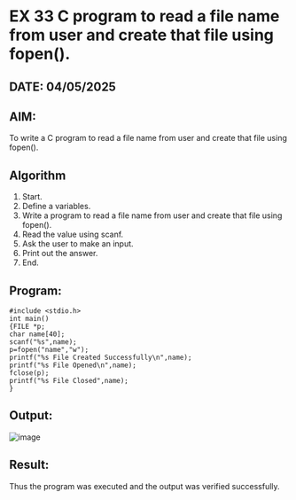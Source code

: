 # EX 33 C program to read a file name from user and create that file using fopen().
## DATE: 04/05/2025
## AIM:
To write a C program to read a file name from user and create that file using fopen().

## Algorithm
1. Start. 
2. Define a variables. 
3. Write a program to read a file name from user and create that file using fopen(). 
4. Read the value using scanf. 
5. Ask the user to make an input. 
6. Print out the answer. 
7. End.  

## Program:
```
#include <stdio.h> 
int main() 
{FILE *p; 
char name[40]; 
scanf("%s",name); 
p=fopen("name","w"); 
printf("%s File Created Successfully\n",name); 
printf("%s File Opened\n",name); 
fclose(p); 
printf("%s File Closed",name); 
}
```

## Output:
![image](https://github.com/user-attachments/assets/2455fbb8-edaa-4e9d-8d0a-10dd51b08684)



## Result:
Thus the program was executed and the output was verified successfully.
